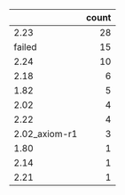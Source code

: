 |               |   count |
|:--------------|--------:|
| 2.23          |      28 |
| failed        |      15 |
| 2.24          |      10 |
| 2.18          |       6 |
| 1.82          |       5 |
| 2.02          |       4 |
| 2.22          |       4 |
| 2.02_axiom-r1 |       3 |
| 1.80          |       1 |
| 2.14          |       1 |
| 2.21          |       1 |